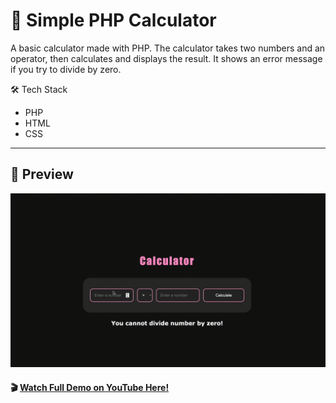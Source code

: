 # 🧮 Simple PHP Calculator

A basic calculator made with PHP. The calculator takes two numbers and an operator, then calculates and displays the result. It shows an error message if you try to divide by zero. 

🛠️ Tech Stack
- PHP
- HTML 
- CSS

---

## 🚀 Preview

  <img 
    src="gifPhpCalculator.gif" 
  />

#### 🎬 [Watch Full Demo on YouTube Here!](https://youtu.be/your-video-id)



